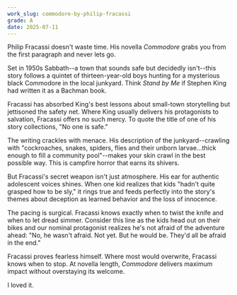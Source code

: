 ```yaml
---
work_slug: commodore-by-philip-fracassi
grade: A
date: 2025-07-11
---
```


Philip Fracassi doesn't waste time. His novella _Commodore_ grabs you from the first paragraph and never lets go.

Set in 1950s Sabbath--a town that sounds safe but decidedly isn't--this story follows a quintet of thirteen-year-old boys hunting for a mysterious black Commodore in the local junkyard. Think _Stand by Me_ if Stephen King had written it as a Bachman book.

Fracassi has absorbed King's best lessons about small-town storytelling but jettisoned the safety net. Where King usually delivers his protagonists to salvation, Fracassi offers no such mercy. To quote the title of one of his story collections, "No one is safe."

The writing crackles with menace. His description of the junkyard--crawling with "cockroaches, snakes, spiders, flies and their unborn larvae...thick enough to fill a community pool"--makes your skin crawl in the best possible way. This is campfire horror that earns its shivers.

But Fracassi's secret weapon isn't just atmosphere. His ear for authentic adolescent voices shines. When one kid realizes that kids "hadn't quite grasped how to be sly," it rings true and feeds perfectly into the story's themes about deception as learned behavior and the loss of innocence.

The pacing is surgical. Fracassi knows exactly when to twist the knife and when to let dread simmer. Consider this line as the kids head out on their bikes and our nominal protagonist realizes he's not afraid of the adventure ahead: "No, he wasn't afraid. Not yet. But he would be. They'd all be afraid in the end."

Fracassi proves fearless himself. Where most would overwrite, Fracassi knows when to stop. At novella length, _Commodore_ delivers maximum impact without overstaying its welcome.

I loved it.
